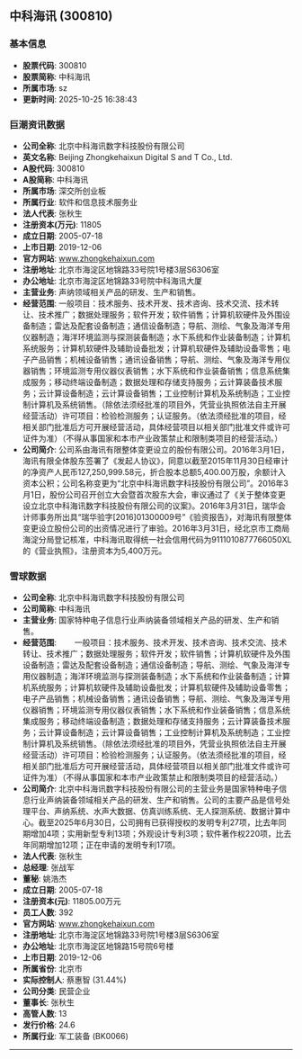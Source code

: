 ## 中科海讯 (300810)

### 基本信息

- **股票代码**: 300810
- **股票简称**: 中科海讯
- **所属市场**: sz
- **更新时间**: 2025-10-25 16:38:43

### 巨潮资讯数据

- **公司全称**: 北京中科海讯数字科技股份有限公司
- **英文名称**: Beijing Zhongkehaixun Digital S and T Co., Ltd.
- **A股代码**: 300810
- **A股简称**: 中科海讯
- **所属市场**: 深交所创业板
- **所属行业**: 软件和信息技术服务业
- **法人代表**: 张秋生
- **注册资本(万元)**: 11805
- **成立日期**: 2005-07-18
- **上市日期**: 2019-12-06
- **官方网站**: www.zhongkehaixun.com
- **注册地址**: 北京市海淀区地锦路33号院1号楼3层S6306室
- **办公地址**: 北京市海淀区地锦路33号院中科海讯大厦
- **主营业务**: 声纳领域相关产品的研发、生产和销售。
- **经营范围**: 一般项目：技术服务、技术开发、技术咨询、技术交流、技术转让、技术推广；数据处理服务；软件开发；软件销售；计算机软硬件及外围设备制造；雷达及配套设备制造；通信设备制造；导航、测绘、气象及海洋专用仪器制造；海洋环境监测与探测装备制造；水下系统和作业装备制造；计算机系统服务；计算机软硬件及辅助设备批发；计算机软硬件及辅助设备零售；电子产品销售；机械设备销售；通讯设备销售；导航、测绘、气象及海洋专用仪器销售；环境监测专用仪器仪表销售；水下系统和作业装备销售；信息系统集成服务；移动终端设备制造；数据处理和存储支持服务；云计算装备技术服务；云计算设备制造；云计算设备销售；工业控制计算机及系统制造；工业控制计算机及系统销售。（除依法须经批准的项目外，凭营业执照依法自主开展经营活动）许可项目：检验检测服务；认证服务。（依法须经批准的项目，经相关部门批准后方可开展经营活动，具体经营项目以相关部门批准文件或许可证件为准）（不得从事国家和本市产业政策禁止和限制类项目的经营活动。）
- **公司简介**: 公司系由海讯有限整体变更设立的股份有限公司。2016年3月1日，海讯有限全体股东签署了《发起人协议》，同意以截至2015年11月30日经审计的净资产人民币127,250,999.58元，折合股本总额5,400.00万股，余额计入资本公积；公司名称变更为“北京中科海讯数字科技股份有限公司”。2016年3月1日，股份公司召开创立大会暨首次股东大会，审议通过了《关于整体变更设立北京中科海讯数字科技股份有限公司的议案》。2016年3月31日，瑞华会计师事务所出具“瑞华验字[2016]01300009号”《验资报告》，对海讯有限整体变更设立股份公司的出资情况进行了审验。2016年3月31日，经北京市工商局海淀分局登记核准，中科海讯取得统一社会信用代码为9111010877766050XL的《营业执照》，注册资本为5,400万元。

### 雪球数据

- **公司全称**: 北京中科海讯数字科技股份有限公司
- **公司简称**: 中科海讯
- **主营业务**: 国家特种电子信息行业声纳装备领域相关产品的研发、生产和销售。
- **经营范围**: 　　一般项目：技术服务、技术开发、技术咨询、技术交流、技术转让、技术推广；数据处理服务；软件开发；软件销售；计算机软硬件及外围设备制造；雷达及配套设备制造；通信设备制造；导航、测绘、气象及海洋专用仪器制造；海洋环境监测与探测装备制造；水下系统和作业装备制造；计算机系统服务；计算机软硬件及辅助设备批发；计算机软硬件及辅助设备零售；电子产品销售；机械设备销售；通讯设备销售；导航、测绘、气象及海洋专用仪器销售；环境监测专用仪器仪表销售；水下系统和作业装备销售；信息系统集成服务；移动终端设备制造；数据处理和存储支持服务；云计算装备技术服务；云计算设备制造；云计算设备销售；工业控制计算机及系统制造；工业控制计算机及系统销售。（除依法须经批准的项目外，凭营业执照依法自主开展经营活动）许可项目：检验检测服务；认证服务。（依法须经批准的项目，经相关部门批准后方可开展经营活动，具体经营项目以相关部门批准文件或许可证件为准）（不得从事国家和本市产业政策禁止和限制类项目的经营活动。）
- **公司简介**: 北京中科海讯数字科技股份有限公司的主营业务是国家特种电子信息行业声纳装备领域相关产品的研发、生产和销售。公司的主要产品是信号处理平台、声纳系统、水声大数据、仿真训练系统、无人探测系统、数据计算中心。截至2025年6月30日，公司拥有已获得授权的发明专利27项，比去年同期增加4项；实用新型专利13项；外观设计专利3项；软件著作权220项，比去年同期增加12项；正在申请的发明专利17项。
- **法人代表**: 张秋生
- **总经理**: 张战军
- **董秘**: 姚浩杰
- **成立日期**: 2005-07-18
- **注册资本(元)**: 11805.00万元
- **员工人数**: 392
- **官方网站**: www.zhongkehaixun.com
- **注册地址**: 北京市海淀区地锦路33号院1号楼3层S6306室
- **办公地址**: 北京市海淀区地锦路15号院6号楼
- **上市日期**: 2019-12-06
- **所属省份**: 北京市
- **实际控制人**: 蔡惠智 (31.44%)
- **公司分类**: 民营企业
- **董事长**: 张秋生
- **高管人数**: 13
- **发行价格**: 24.6
- **所属行业**: 军工装备 (BK0066)

---